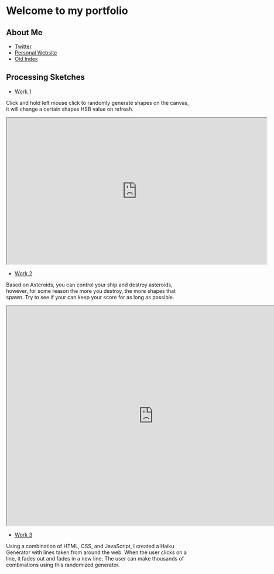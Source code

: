 # Welcome to my portfolio

## About Me

- [Twitter](https://twitter.com/XReMoRseO)
- [Personal Website](https://jongonzalez249.wordpress.com/)
- [Old Index](./index-demo.html)

## Processing Sketches

- [Work 1](sketches/abstract/)

Click and hold left mouse click to randomly generate shapes on the canvas, it will change a certain shapes HSB value on refresh.
<iframe src="https://jgonzalez249.github.io/programming-portfolio/sketches/abstract/" width="710" height="400"></iframe>

- [Work 2](sketches/asteroids)

Based on Asteroids, you can control your ship and destroy asteroids, however, for some reason the more you destroy, the more shapes that spawn. Try to see if your can keep your score for as long as possible.
<iframe src="https://jgonzalez249.github.io/programming-portfolio/sketches/asteroids/" width="800" height="600"></iframe>

- [Work 3](sketches/haikuGenerator)

Using a combination of HTML, CSS, and JavaScript, I created a Haiku Generator with lines taken from around the web. When the user clicks on a line, it fades out and fades in a new line. The user can make thousands of combinations using this randomized generator.
